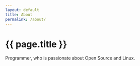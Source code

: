 ```yaml
---
layout: default
title: About
permalink: /about/
---
```


# {{ page.title }}

Programmer, who is passionate about Open Source and Linux.
